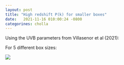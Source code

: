 ```yaml
---
layout: post
title: "High redshift P(k) for smaller boxes"
date:   2021-11-16 010:00:24 -0800
categorines: cholla
---
```


Using the UVB parameters from Villasenor et al (2021):

For 5 different box sizes:

<img src="{{ site.url }}assets/images/flux_ps_resolution_high_z.png">
